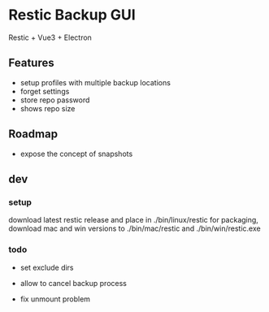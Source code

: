 # Restic Backup GUI #

Restic + Vue3 + Electron

## Features ##

- setup profiles with multiple backup locations
- forget settings
- store repo password
- shows repo size

## Roadmap ##

- expose the concept of snapshots

## dev ##

### setup

download latest restic release and place in ./bin/linux/restic
for packaging, download mac and win versions to ./bin/mac/restic and ./bin/win/restic.exe

### todo

- set exclude dirs
- allow to cancel backup process

- fix unmount problem

